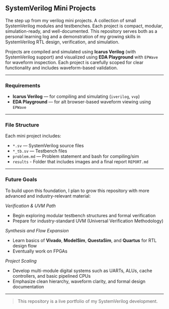 ## SystemVerilog Mini Projects

The step up from my verilog mini projects. A collection of small SystemVerilog modules and testbenches. Each project is compact, modular, simulation-ready, and well-documented. This repository serves both as a personal learning log and a demonstration of my growing skills in SystemVerilog RTL design, verification, and simulation.

Projects are compiled and simulated using **Icarus Verilog** (with SystemVerilog support) and visualized using **EDA Playground** with `EPWave` for waveform inspection. Each project is carefully scoped for clear functionality and includes waveform-based validation.

---

### Requirements

- **Icarus Verilog** — for compiling and simulating (`iverilog`, `vvp`)  
- **EDA Playground** — for alt browser-based waveform viewing using `EPWave`

---

### File Structure

Each mini project includes:

- `*.sv` — SystemVerilog source files  
- `*_tb.sv` — Testbench files  
- `problem.md` — Problem statement and bash for compiling/sim
- `results` - Folder that includes images and a final report `REPORT.md`

---

### Future Goals

To build upon this foundation, I plan to grow this repository with more advanced and industry-relevant material:



*Verification & UVM Path*
- Begin exploring modular testbench structures and formal verification
- Prepare for industry-standard UVM (Universal Verification Methodology)

*Synthesis and Flow Expansion*
- Learn basics of **Vivado**, **ModelSim**, **QuestaSim**, and **Quartus** for RTL design flow
- Eventually work on FPGAs

*Project Scaling*
- Develop multi-module digital systems such as UARTs, ALUs, cache controllers, and basic pipelined CPUs
- Emphasize clean hierarchy, waveform clarity, and formal design documentation

---

> This repository is a live portfolio of my SystemVerilog development. 
